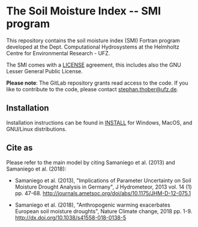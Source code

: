 # The Soil Moisture Index -- SMI program

This repository contains the soil moisture index (SMI) Fortran program developed at the Dept. Computational Hydrosystems at the Helmholtz Centre for Environmental Research - UFZ.

The SMI comes with a [LICENSE][1] agreement, this includes also the GNU Lesser General Public License.

**Please note**: The GitLab repository grants read access to the code.
If you like to contribute to the code, please contact stephan.thober@ufz.de.

## Installation

Installation instructions can be found in [INSTALL][2] for Windows, MacOS, and GNU/Linux distributions.

## Cite as

Please refer to the main model by citing Samaniego et al. (2013) and Samaniego et al. (2018):

- Samaniego et al. (2013), "Implications of Parameter Uncertainty on Soil Moisture Drought Analysis in Germany", J Hydrometeor, 2013 vol. 14 (1) pp. 47-68. http://journals.ametsoc.org/doi/abs/10.1175/JHM-D-12-075.1

- Samaniego et al. (2018), "Anthropogenic warming exacerbates European soil moisture droughts", Nature Climate change, 2018 pp. 1-9. http://dx.doi.org/10.1038/s41558-018-0138-5

[1]: LICENSE
[2]: INSTALL

